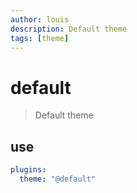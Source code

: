 ```yaml
---
author: louis
description: Default theme
tags: [theme]
---
```

# default

> Default theme

## use

```yaml
plugins:
  theme: "@default"
```